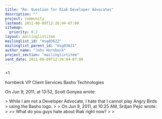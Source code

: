 ```yaml
---
title: "Re: Question for Riak Developer Advocates"
description: ""
project: community
lastmod: 2011-06-09T12:26:04-07:00
sitemap:
  priority: 0.2
layout: mailinglistitem
mailinglist_id: "msg03622"
mailinglist_parent_id: "msg03621"
author_name: "John Hornbeck"
project_section: "mailinglistitem"
sent_date: 2011-06-09T12:26:04-07:00
---
```



+1

hornbeck
VP Client Services
Basho Technologies 

On Jun 9, 2011, at 13:52, Scott Gonyea  wrote:

&gt; While I am not a Developer Advocate, I hate that I cannot play Angry Birds 
&gt; using the Basho logo.
&gt; 
&gt; On Jun 9, 2011, at 10:25 AM, Srdjan Pejic wrote:
&gt; 
&gt;&gt; What do you guys hate about Riak right now? 
&gt; 
&gt; 


